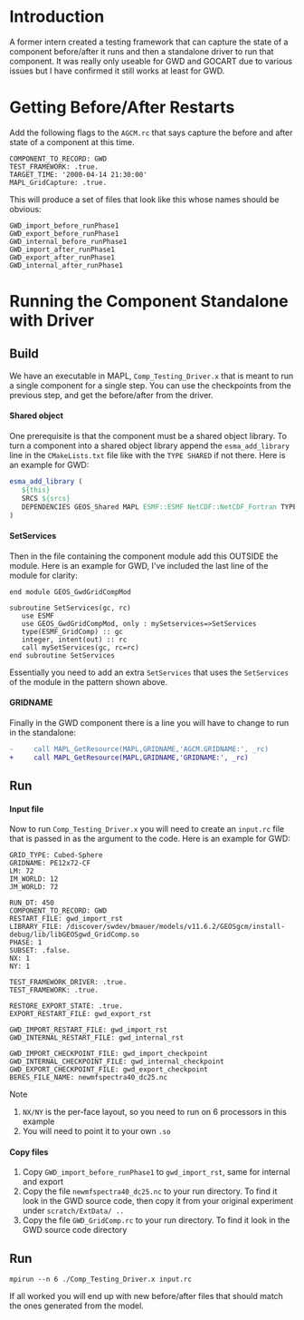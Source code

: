 # Introduction
A former intern created a testing framework that can capture the state of a component before/after it runs and then a standalone driver to run that component. It was really only useable for GWD and GOCART due to various issues but I have confirmed it still works at least for GWD.

# Getting Before/After Restarts
Add the following flags to the `AGCM.rc` that says capture the before and after state of a component at this time.
```
COMPONENT_TO_RECORD: GWD
TEST_FRAMEWORK: .true.
TARGET_TIME: '2000-04-14 21:30:00'
MAPL_GridCapture: .true.
```
This will produce a set of files that look like this whose names should be obvious:
```
GWD_import_before_runPhase1
GWD_export_before_runPhase1
GWD_internal_before_runPhase1
GWD_import_after_runPhase1
GWD_export_after_runPhase1
GWD_internal_after_runPhase1
```
# Running the Component Standalone with Driver

## Build
We have an executable in MAPL, `Comp_Testing_Driver.x` that is meant to run a single component for a single step. You can use the checkpoints from the previous step, and get the before/after from the driver.

#### Shared object
One prerequisite is that the component must be a shared object library. To turn a component into a shared object library append the `esma_add_library` line in the `CMakeLists.txt` file like with the `TYPE SHARED` if not there. Here is an example for GWD:
```cmake
esma_add_library (
   ${this}
   SRCS ${srcs}
   DEPENDENCIES GEOS_Shared MAPL ESMF::ESMF NetCDF::NetCDF_Fortran TYPE SHARED
)
```

#### SetServices
Then in the file containing the component module add this OUTSIDE the module. Here is an example for GWD, I've included the last line of the module for clarity:
```Fortran
end module GEOS_GwdGridCompMod

subroutine SetServices(gc, rc)
   use ESMF
   use GEOS_GwdGridCompMod, only : mySetservices=>SetServices
   type(ESMF_GridComp) :: gc
   integer, intent(out) :: rc
   call mySetServices(gc, rc=rc)
end subroutine SetServices
```
Essentially you need to add an extra `SetServices` that uses the `SetServices` of the module in the pattern shown above.

#### GRIDNAME
Finally in the GWD component there is a line you will have to change to run in the standalone:
```diff
-     call MAPL_GetResource(MAPL,GRIDNAME,'AGCM.GRIDNAME:', _rc)
+     call MAPL_GetResource(MAPL,GRIDNAME,'GRIDNAME:', _rc)
```

## Run

#### Input file
Now to run `Comp_Testing_Driver.x` you will need to create an `input.rc` file that is passed in as the argument to the code. Here is an example for GWD:
```
GRID_TYPE: Cubed-Sphere
GRIDNAME: PE12x72-CF
LM: 72
IM_WORLD: 12
JM_WORLD: 72

RUN_DT: 450
COMPONENT_TO_RECORD: GWD
RESTART_FILE: gwd_import_rst
LIBRARY_FILE: /discover/swdev/bmauer/models/v11.6.2/GEOSgcm/install-debug/lib/libGEOSgwd_GridComp.so
PHASE: 1
SUBSET: .false.
NX: 1
NY: 1

TEST_FRAMEWORK_DRIVER: .true.
TEST_FRAMEWORK: .true.

RESTORE_EXPORT_STATE: .true.
EXPORT_RESTART_FILE: gwd_export_rst

GWD_IMPORT_RESTART_FILE: gwd_import_rst
GWD_INTERNAL_RESTART_FILE: gwd_internal_rst

GWD_IMPORT_CHECKPOINT_FILE: gwd_import_checkpoint
GWD_INTERNAL_CHECKPOINT_FILE: gwd_internal_checkpoint
GWD_EXPORT_CHECKPOINT_FILE: gwd_export_checkpoint
BERES_FILE_NAME: newmfspectra40_dc25.nc
```
> [!NOTE]  
> 1. `NX/NY` is the per-face layout, so you need to run on 6 processors in this example
> 1. You will need to point it to your own `.so`

#### Copy files
1. Copy `GWD_import_before_runPhase1` to `gwd_import_rst`, same for internal and export
1. Copy the file `newmfspectra40_dc25.nc` to your run directory. To find it look in the GWD source code, then copy it from your original experiment under `scratch/ExtData/ ..`
1. Copy the file `GWD_GridComp.rc` to your run directory. To find it look in the GWD source code directory 

## Run
```shell
mpirun --n 6 ./Comp_Testing_Driver.x input.rc
```
If all worked you will end up with new before/after files that should match the ones generated from the model.
